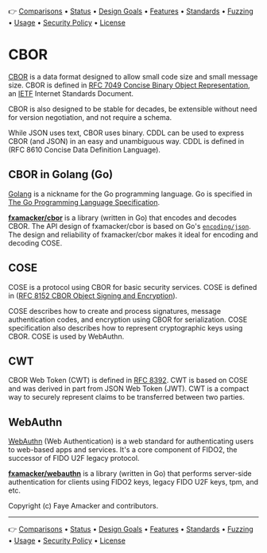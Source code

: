 👉  [Comparisons](https://github.com/fxamacker/cbor#comparisons) • [Status](https://github.com/fxamacker/cbor#current-status) • [Design Goals](https://github.com/fxamacker/cbor#design-goals) • [Features](https://github.com/fxamacker/cbor#features) • [Standards](https://github.com/fxamacker/cbor#standards) • [Fuzzing](https://github.com/fxamacker/cbor#fuzzing-and-code-coverage) • [Usage](https://github.com/fxamacker/cbor#usage) • [Security Policy](https://github.com/fxamacker/cbor#security-policy) • [License](https://github.com/fxamacker/cbor#license)

# CBOR
[CBOR](https://en.wikipedia.org/wiki/CBOR) is a data format designed to allow small code size and small message size. CBOR is defined in [RFC 7049 Concise Binary Object Representation](https://tools.ietf.org/html/rfc7049), an [IETF](http://ietf.org/) Internet Standards Document.

CBOR is also designed to be stable for decades, be extensible without need for version negotiation, and not require a schema.

While JSON uses text, CBOR uses binary. CDDL can be used to express CBOR (and JSON) in an easy and unambiguous way.  CDDL is defined in (RFC 8610 Concise Data Definition Language).

## CBOR in Golang (Go)
[Golang](https://golang.org/) is a nickname for the Go programming language.  Go is specified in [The Go Programming Language Specification](https://golang.org/ref/spec).

__[fxamacker/cbor](https://github.com/fxamacker/cbor)__ is a library (written in Go) that encodes and decodes CBOR. The API design of fxamacker/cbor is based on Go's [`encoding/json`](https://golang.org/pkg/encoding/json/).  The design and reliability of fxamacker/cbor makes it ideal for encoding and decoding COSE.

## COSE
COSE is a protocol using CBOR for basic security services. COSE is defined in ([RFC 8152 CBOR Object Signing and Encryption](https://tools.ietf.org/html/rfc8152)).

COSE describes how to create and process signatures, message authentication codes, and encryption using CBOR for serialization.  COSE specification also describes how to represent cryptographic keys using CBOR.  COSE is used by WebAuthn.

## CWT
CBOR Web Token (CWT) is defined in [RFC 8392](http://tools.ietf.org/html/rfc8392).  CWT is based on COSE and was derived in part from JSON Web Token (JWT).  CWT is a compact way to securely represent claims to be transferred between two parties.

## WebAuthn
[WebAuthn](https://en.wikipedia.org/wiki/WebAuthn) (Web Authentication) is a web standard for authenticating users to web-based apps and services. It's a core component of FIDO2, the successor of FIDO U2F legacy protocol.

__[fxamacker/webauthn](https://github.com/fxamacker/webauthn)__ is a library (written in Go) that performs server-side authentication for clients using FIDO2 keys, legacy FIDO U2F keys, tpm, and etc.

Copyright (c) Faye Amacker and contributors.

<hr>

👉  [Comparisons](https://github.com/fxamacker/cbor#comparisons) • [Status](https://github.com/fxamacker/cbor#current-status) • [Design Goals](https://github.com/fxamacker/cbor#design-goals) • [Features](https://github.com/fxamacker/cbor#features) • [Standards](https://github.com/fxamacker/cbor#standards) • [Fuzzing](https://github.com/fxamacker/cbor#fuzzing-and-code-coverage) • [Usage](https://github.com/fxamacker/cbor#usage) • [Security Policy](https://github.com/fxamacker/cbor#security-policy) • [License](https://github.com/fxamacker/cbor#license)
